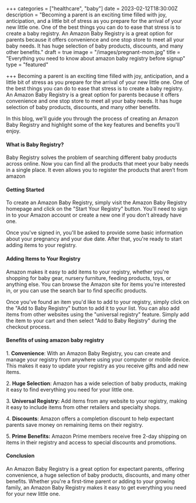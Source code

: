 +++
categories = ["healthcare", "baby"]
date = 2023-02-12T18:30:00Z
description = "Becoming a parent is an exciting time filled with joy, anticipation, and a little bit of stress as you prepare for the arrival of your new little one. One of the best things you can do to ease that stress is to create a baby registry. An Amazon Baby Registry is a great option for parents because it offers convenience and one stop store to meet all your baby needs. It has huge selection of baby products, discounts, and many other benefits."
draft = true
image = "/images/pregnant-mom.jpg"
title = "Everything you need to know about amazon baby registry before signup"
type = "featured"

+++
Becoming a parent is an exciting time filled with joy, anticipation, and a little bit of stress as you prepare for the arrival of your new little one. One of the best things you can do to ease that stress is to create a baby registry. An Amazon Baby Registry is a great option for parents because it offers convenience and one stop store to meet all your baby needs. It has huge selection of baby products, discounts, and many other benefits.

In this blog, we'll guide you through the process of creating an Amazon Baby Registry and highlight some of the key features and benefits you'll enjoy.

#### What is Baby Registry?

Baby Registry solves the problem of searching different baby products across online. Now you can find all the products that meet your baby needs in a single place. It even allows you to register the products that aren’t from amazon

#### Getting Started

To create an Amazon Baby Registry, simply visit the Amazon Baby Registry homepage and click on the "Start Your Registry" button. You'll need to sign in to your Amazon account or create a new one if you don't already have one.

Once you've signed in, you'll be asked to provide some basic information about your pregnancy and your due date. After that, you're ready to start adding items to your registry.

#### Adding Items to Your Registry

Amazon makes it easy to add items to your registry, whether you're shopping for baby gear, nursery furniture, feeding products, toys, or anything else. You can browse the Amazon site for items you're interested in, or you can use the search bar to find specific products.

Once you've found an item you'd like to add to your registry, simply click on the "Add to Baby Registry" button to add it to your list. You can also add items from other websites using the "universal registry" feature. Simply add the item to your cart and then select "Add to Baby Registry" during the checkout process.

#### Benefits of using amazon baby registry

1\. **Convenience**: With an Amazon Baby Registry, you can create and manage your registry from anywhere using your computer or mobile device. This makes it easy to update your registry as you receive gifts and add new items.

2\. **Huge Selection**: Amazon has a wide selection of baby products, making it easy to find everything you need for your little one.

3\. **Universal Registry:** Add items from any website to your registry, making it easy to include items from other retailers and specialty shops.

4\. **Discounts**: Amazon offers a completion discount to help expectant parents save money on remaining items on their registry.

5\. **Prime Benefits:** Amazon Prime members receive free 2-day shipping on items in their registry and access to special discounts and promotions.

#### Conclusion

An Amazon Baby Registry is a great option for expectant parents, offering convenience, a huge selection of baby products, discounts, and many other benefits. Whether you're a first-time parent or adding to your growing family, an Amazon Baby Registry makes it easy to get everything you need for your new little one.
